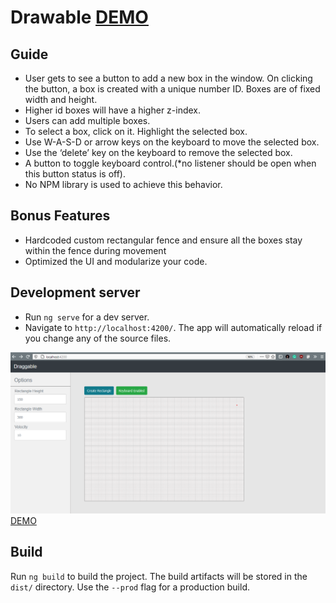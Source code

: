 # Drawable [DEMO](https://imkrishnaagrawal.github.io/draggable)
## Guide
- User gets to see a button to add a new box in the window. On clicking the button, a box
is created with a unique number ID. Boxes are of fixed width and height.
- Higher id boxes will have a higher z-index.
- Users can add multiple boxes.
- To select a box, click on it. Highlight the selected box.
- Use W-A-S-D or arrow keys on the keyboard to move the selected box.
- Use the ‘delete’ key on the keyboard to remove the selected box.
- A button to toggle keyboard control.(*no listener should be open when this button status
is off).
- No NPM library is used to achieve this behavior.

## Bonus Features
- Hardcoded custom rectangular fence and ensure all the boxes stay within the
fence during movement
- Optimized the UI and modularize your code.
## Development server
- Run `ng serve` for a dev server.
- Navigate to `http://localhost:4200/`. The app will automatically reload if you change any of the source files.

![project screenshot](./screen_shot.PNG)
[DEMO](https://imkrishnaagrawal.github.io/draggable)
## Build

Run `ng build` to build the project.
The build artifacts will be stored in the `dist/` directory. Use the `--prod` flag for a production build.

